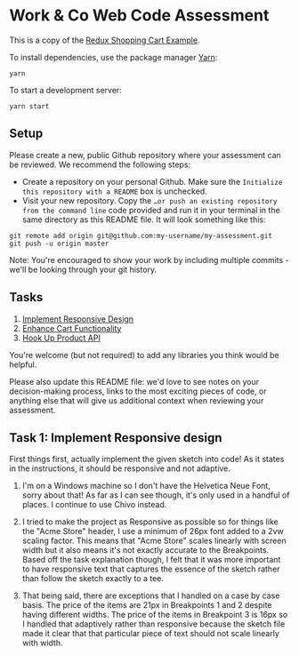# Work & Co Web Code Assessment

This is a copy of the [Redux Shopping Cart Example](https://github.com/reactjs/redux/tree/master/examples/shopping-cart).

To install dependencies, use the package manager [Yarn](https://yarnpkg.com/en/):

```
yarn
```

To start a development server:

```
yarn start
```

## Setup

Please create a new, public Github repository where your assessment can be reviewed. We recommend the following steps:

- Create a repository on your personal Github. Make sure the `Initialize this repository with a README` box is unchecked.
- Visit your new repository. Copy the `…or push an existing repository from the command line` code provided and run it in your terminal in the same directory as this README file. It will look something like this:

```
git remote add origin git@github.com:my-username/my-assessment.git
git push -u origin master
```

Note: You're encouraged to show your work by including multiple commits - we'll be looking through your git history.

## Tasks

1. [Implement Responsive Design](/tasks/01-responsive-design.md)
2. [Enhance Cart Functionality](/tasks/02-cart-enhancements.md)
3. [Hook Up Product API](/tasks/03-product-api.md)

You're welcome (but not required) to add any libraries you think would be helpful.

Please also update this README file: we'd love to see notes on your decision-making process, links to the most exciting pieces of code, or anything else that will give us additional context when reviewing your assessment.

## Task 1: Implement Responsive design

First things first, actually implement the given sketch into code! As it states in the instructions, it should be responsive and not adaptive.

1. I'm on a Windows machine so I don't have the Helvetica Neue Font, sorry about that! As far as I can see though, it's only used in a handful of places. I continue to use Chivo instead.

2. I tried to make the project as Responsive as possible so for things like the "Acme Store" header, I use a minimum of 26px font added to a 2vw scaling factor. This means that "Acme Store" scales linearly with screen width but it also means it's not exactly accurate to the Breakpoints. Based off the task explanation though, I felt that it was more important to have responsive text that captures the essence of the sketch rather than follow the sketch exactly to a tee.

3. That being said, there are exceptions that I handled on a case by case basis. The price of the items are 21px in Breakpoints 1 and 2 despite having different widths. The price of the items in Breakpoint 3 is 16px so I handled that adaptively rather than responsive because the sketch file made it clear that that particular piece of text should not scale linearly with width.
